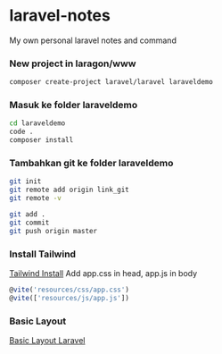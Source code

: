 # laravel-notes
My own personal laravel notes and command

### New project in laragon/www
```bash
composer create-project laravel/laravel laraveldemo
```

### Masuk ke folder laraveldemo
```bash
cd laraveldemo
code .
composer install
```

### Tambahkan git ke folder laraveldemo
```bash
git init
git remote add origin link_git
git remote -v

git add . 
git commit
git push origin master
```

### Install Tailwind
[Tailwind Install](https://tailwindcss.com/docs/guides/laravel )
Add app.css in head, app.js in body
```javascript
@vite('resources/css/app.css')
@vite(['resources/js/app.js'])
```
### Basic Layout
[Basic Layout Laravel](https://github.com/NikoHoc/laravel-journey/commit/bf6b3040268bd8409005da178fb2e5661fd1d045#diff-d811fc052d23063350b0f7e7303b595c7dbc51c81d1125bf099d079c1245f0b8)

